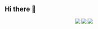 ## Hi there 👋

<!--
**cc5efd7b0/cc5efd7b0** is a ✨ _special_ ✨ repository because its `README.md` (this file) appears on your GitHub profile.

Here are some ideas to get you started:

- 🔭 I’m currently working on ...
- 🌱 I’m currently learning ...
- 👯 I’m looking to collaborate on ...
- 🤔 I’m looking for help with ...
- 💬 Ask me about ...
- 📫 How to reach me: ...
- 😄 Pronouns: ...
- ⚡ Fun fact: ...
-->
<p align="center">
  <img src="https://github-readme-stats.vercel.app/api?username=cc5efd7b0&show_icons=true&theme=dark" />
  <img src="https://github-readme-stats.vercel.app/api/top-langs/?username=cc5efd7b0&theme=dark&layout=compact&hide=html,glsl" />
  <img src="https://github-profile-trophy.vercel.app/?username=cc5efd7b0&theme=darkhub" />
</p>
